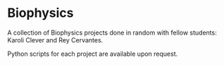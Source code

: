 # Biophysics
A collection of Biophysics projects done in random with fellow students: Karoli Clever and Rey Cervantes.

Python scripts for each project are available upon request.
